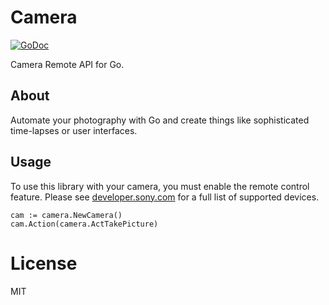 
# Camera

[![GoDoc](https://godoc.org/github.com/lundvall/camera?status.svg)](https://godoc.org/github.com/lundvall/camera)

Camera Remote API for Go.


## About

Automate your photography with Go and create things like sophisticated time-lapses or user interfaces.

## Usage

To use this library with your camera, you must enable the remote control feature. Please see [developer.sony.com](https://developer.sony.com/devices/cameras/) for a full list of supported devices.

```
cam := camera.NewCamera()
cam.Action(camera.ActTakePicture)
```

# License

MIT